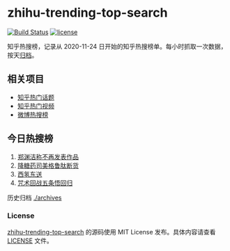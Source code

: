 # zhihu-trending-top-search

[![Build Status](https://github.com/justjavac/zhihu-trending-top-search/workflows/ci/badge.svg?branch=main)](https://github.com/justjavac/zhihu-trending-top-search/actions)
[![license](https://img.shields.io/github/license/justjavac/zhihu-trending-top-search)](https://github.com/justjavac/zhihu-trending-top-search/blob/main/LICENSE)

知乎热搜榜，记录从 2020-11-24 日开始的知乎热搜榜单。每小时抓取一次数据，按天[归档](./archives)。

## 相关项目

- [知乎热门话题](https://github.com/justjavac/zhihu-trending-hot-questions)
- [知乎热门视频](https://github.com/justjavac/zhihu-trending-hot-video)
- [微博热搜榜](https://github.com/justjavac/weibo-trending-hot-search)

## 今日热搜榜

<!-- BEGIN -->
<!-- 最后更新时间 Thu Apr 20 2023 02:08:52 GMT+0800 (China Standard Time) -->

1. [郑渊洁称不再发表作品](https://www.zhihu.com/search?q=%E9%83%91%E6%B8%8A%E6%B4%81%E7%A7%B0%E4%B8%8D%E5%86%8D%E5%8F%91%E8%A1%A8%E4%BD%9C%E5%93%81)
1. [降糖药司美格鲁肽断货](https://www.zhihu.com/search?q=%E9%99%8D%E7%B3%96%E8%8D%AF%E5%8F%B8%E7%BE%8E%E6%A0%BC%E9%B2%81%E8%82%BD%E6%96%AD%E8%B4%A7)
1. [西氢东送](https://www.zhihu.com/search?q=%E8%A5%BF%E6%B0%A2%E4%B8%9C%E9%80%81)
1. [咒术回战五条悟回归](https://www.zhihu.com/search?q=%E5%92%92%E6%9C%AF%E5%9B%9E%E6%88%98%E4%BA%94%E6%9D%A1%E6%82%9F%E5%9B%9E%E5%BD%92)

<!-- END -->

历史归档 [./archives](./archives)

### License

[zhihu-trending-top-search](https://github.com/justjavac/zhihu-trending-top-search) 的源码使用 MIT License
发布。具体内容请查看 [LICENSE](./LICENSE) 文件。
